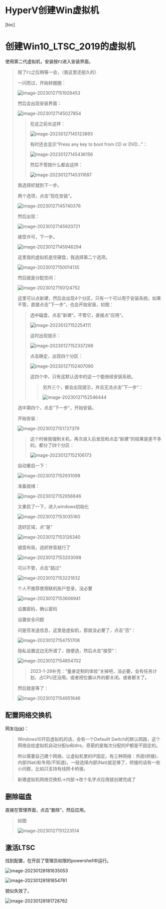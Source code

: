 # HyperV创建Win虚拟机

[toc]



# 创建Win10_LTSC_2019的虚拟机

使用第二代虚拟机，安装按`F2`进入安装界面。

> 按了`F2`之后稍等一会，（我这里还挺久的）
>
> 一闪而过，开始转圈圈：
>
> ![image-20230127151928453](HyperV创建Win虚拟机.assets/image-20230127151928453.png)
>
> 然后会出现安装界面：
>
> ![image-20230127145027854](HyperV创建Win虚拟机.assets/image-20230127145027854.png)
>
> > 在这之前长这样：
> >
> > ![image-20230127145123893](HyperV创建Win虚拟机.assets/image-20230127145123893.png)
> >
> > 有时还会显示“Press any key to boot from CD or DVD...”：
> >
> > ![image-20230127145436156](HyperV创建Win虚拟机.assets/image-20230127145436156.png)
> >
> > 然后不管按什么都会这样：
> >
> > ![image-20230127145311687](HyperV创建Win虚拟机.assets/image-20230127145311687.png)
>
> 我选择好就到下一步。
>
> 两个选项，点击“现在安装”。
>
> ![image-20230127145740376](HyperV创建Win虚拟机.assets/image-20230127145740376.png)
>
> 然后出现：
>
> ![image-20230127145920721](HyperV创建Win虚拟机.assets/image-20230127145920721.png)
>
> 接受许可，下一步。
>
> ![image-20230127145946294](HyperV创建Win虚拟机.assets/image-20230127145946294.png)
>
> 这里我的虚拟机是空硬盘，我选择第二个选项。
>
> ![image-20230127150014135](HyperV创建Win虚拟机.assets/image-20230127150014135.png)
>
> 然后就是分配空间：
>
> ![image-20230127150124752](HyperV创建Win虚拟机.assets/image-20230127150124752.png)
>
> 这里可以点新建，然后会出现4个分区，只有一个可以用于安装系统。如果不管，直接点击”下一步“，也会开始安装，如图：
>
> > 选中磁盘，点击”新建“。不管它，直接点”应用“。
> >
> > ![image-20230127152254111](HyperV创建Win虚拟机.assets/image-20230127152254111.png)
> >
> > 这时出现提示：
> >
> > ![image-20230127152337266](HyperV创建Win虚拟机.assets/image-20230127152337266.png)
> >
> > 点击确定，出现四个分区：
> >
> > ![image-20230127152407090](HyperV创建Win虚拟机.assets/image-20230127152407090.png)
> >
> > 这四个中，只有这默认选中的这一个能继续安装系统。
> >
> > > 另外三个，都会出现提示，并且无法点击”下一步“：
> > >
> > > ![image-20230127152546444](HyperV创建Win虚拟机.assets/image-20230127152546444.png)
> >
>
> 选中第四个，点击”下一步“，开始安装。
>
> 开始安装：
>
> ![image-20230127151727379](HyperV创建Win虚拟机.assets/image-20230127151727379.png)
>
> > 这个时候我强制关机，再次进入后发现和点击”新建“的结果是差不多的。都分了四个分区：
> >
> > ![image-20230127152106173](HyperV创建Win虚拟机.assets/image-20230127152106173.png)
>
> 自动重启一下：
>
> ![image-20230127152931098](HyperV创建Win虚拟机.assets/image-20230127152931098.png)
>
> 准备就绪：
>
> ![image-20230127152956846](HyperV创建Win虚拟机.assets/image-20230127152956846.png)
>
> 又重启了一下，进入windows初始化
>
> ![image-20230127153035160](HyperV创建Win虚拟机.assets/image-20230127153035160.png)
>
> 选好区域，点”是“
>
> ![image-20230127153126340](HyperV创建Win虚拟机.assets/image-20230127153126340.png)
>
> 键盘布局，选好拼音就行了
>
> ![image-20230127153203098](HyperV创建Win虚拟机.assets/image-20230127153203098.png)
>
> 可以不管，点击”跳过“
>
> ![image-20230127153221832](HyperV创建Win虚拟机.assets/image-20230127153221832.png)
>
> 个人不推荐使用联机账户登录，没必要
>
> ![image-20230127153606941](HyperV创建Win虚拟机.assets/image-20230127153606941.png)
>
> 设置密码，确认密码
>
> 设置安全问题
>
> 问是否发送信息，这里是虚拟机，那就没必要了，点击”否“：
>
> ![image-20230127154751708](HyperV创建Win虚拟机.assets/image-20230127154751708.png)
>
> 隐私设置这边无所谓了，随便选，然后点击”接受“：
>
> ![image-20230127154854702](HyperV创建Win虚拟机.assets/image-20230127154854702.png)
>
> > 2023-1-28补充：“量身定制的体验”关掉吧，没必要，会有任务计划，占CPU还没用。或者把位置以外的都关闭。或者都关了。
>
> 然后就是等了：
>
> ![image-20230127154951646](HyperV创建Win虚拟机.assets/image-20230127154951646.png)
>
> 

## 配置网络交换机

网友([link](https://blog.csdn.net/Qwertyuiop2016/article/details/126440731))：

> Windows10开启虚拟机的话，会有一个Defaullt Switch的默认网路，这个网络会给虚拟机自动分配ip和dns，奇葩的是每次分配的IP都是不固定的。
>
> 所以需要自己建个网络，让虚拟机里的IP固定。有三种网络：外部(桥接)、内部(Nat)和专用(不知道)。一般选择内部(Nat)就足够了，桥接的话有一些小问题，比如只支持有线网卡桥接。
>
> 新建虚拟机网络交换机->内部->改个名字点应用就创建完成了



## 删除磁盘

直接在管理界面，点击”删除“，然后应用。

> 如图
> 
> ![image-20230127151223514](HyperV创建Win虚拟机.assets/image-20230127151223514.png)

## 激活LTSC

找到配置，在开启了管理员权限的powershell中运行。

![image-20230128181635053](HyperV创建Win虚拟机.assets/keep_local/image-20230128181635053.png)

![image-20230128181654761](HyperV创建Win虚拟机.assets/keep_local/image-20230128181654761.png)

貌似失效了。

![image-20230128181728762](HyperV创建Win虚拟机.assets/keep_local/image-20230128181728762.png)

